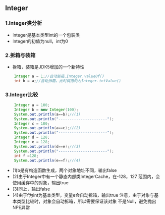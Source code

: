 ## Integer
### 1.Integer类分析
- Integer是基本类型int的一个包装类
- Integer的初值为null，int为0
### 2.拆箱与装箱
- 拆箱，装箱是JDK5增加的一个新特性
```java
    Integer a = 1;//自动装箱,Integer.valueOf()
    int b = a;//自动拆箱，此时调用的为Integer.intValue()
```
### 3.Integer比较
```java
    Integer a = 100;
    Integer b = new Integer(100);
    System.out.println(a==b);//(1)
    System.out.println("----------------------");
    Integer c = 100;
    System.out.println(a==c);//(2)
    System.out.println("----------------------");
    Integer d = 128;
    Integer e = 128;
    System.out.println(d==e);//(3)
    System.out.println("----------------------");
    int f =128;
    System.out.println(e==f);//(4)
```

- (1)b是有构造函数生成，两个对象地址不同，输出false
- (2)由于Integer中有一个静态内部类IntegerCache，在-128，127
范围内，会使用缓存中的对象，输出true
- (3)同上，输出false
- (4)由于f为int为基本类型，变量e会自动拆箱，输出true
注意，由于对象与基本类型比较时，对象会自动拆箱，所以需要保证该对象
不是Null，避免抛出NPE异常